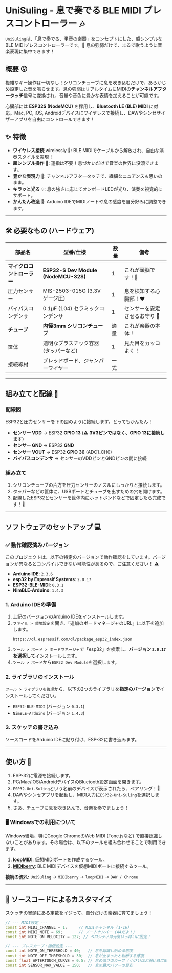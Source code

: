 # UniSuling - 息で奏でる BLE MIDI ブレスコントローラー 🎶

`UniSuling`は、「息で奏でる、単音の楽器」をコンセプトにした、超シンプルなBLE MIDIブレスコントローラーです。🚀 息の強弱だけで、まるで歌うように音楽表現に集中できます！

## 概要 😮

複雑なキー操作は一切なし！シリコンチューブに息を吹き込むだけで、あらかじめ設定した音を鳴らせます。息の強弱はリアルタイムにMIDIの**チャンネルアフタータッチ**信号に変換され、音量や音色に豊かな表情を加えることが可能です。

心臓部には **ESP32S (NodeMCU)** を採用し、**Bluetooth LE (BLE) MIDI** に対応。Mac, PC, iOS, Androidデバイスにワイヤレスで接続し、DAWやシンセサイザーアプリを自由にコントロールできます！

## ✨ 特徴

  * **ワイヤレス接続** wirelessly 📶: BLE MIDIでケーブルから解放され、自由な演奏スタイルを実現！
  * **超シンプル操作** 💨: 運指は不要！息づかいだけで音楽の世界に没頭できます。
  * **豊かな表現力** 💖: チャンネルアフタータッチで、繊細なニュアンスも思いのまま。
  * **キラッと光る** 💡: 息の強さに応じてオンボードLEDが光り、演奏を視覚的にサポート。
  * **かんたん改造** 🔧: Arduino IDEでMIDIノートや息の感度を自分好みに調整できます。

-----

## 🛠️ 必要なもの (ハードウェア)

| 部品名                 | 型番/仕様                                  | 数量 | 備考                               |
| ---------------------- | ------------------------------------------ | ---- | ---------------------------------- |
| **マイクロコントローラー** | **ESP32-S Dev Module (NodeMCU-32S)** | 1    | これが頭脳です！🧠                 |
| 圧力センサー           | MIS-2503-015G (3.3V ゲージ圧)              | 1    | 息を検知する心臓部！❤️             |
| バイパスコンデンサ     | 0.1μF (104) セラミックコンデンサ            | 1    | センサーを安定させるお守り 🙏       |
| **チューブ** | **内径3mm シリコンチューブ** | 適量 | これが楽器の本体！                 |
| 筐体                   | 透明なプラスチック容器 (タッパーなど) | 1    | 見た目をカッコよく！               |
| 接続線材               | ブレッドボード、ジャンパーワイヤー         | 一式 |                                    |

-----

## 組み立てと配線 🔌

### 配線図

ESP32と圧力センサーを下の図のように接続します。とってもかんたん！

  * **センサー VDD** → ESP32 **GPIO 13** (⚠️ **3V3ピンではなく、GPIO 13に接続します**）
  * **センサー GND** → ESP32 **GND**
  * **センサー VOUT** → ESP32 **GPIO 36** (ADC1\_CH0)
  * **バイパスコンデンサ** → センサーのVDDピンとGNDピンの間に接続

### 組み立て

1.  シリコンチューブの片方を圧力センサーのノズルにしっかりと接続します。
2.  タッパーなどの筐体に、USBポートとチューブを出すための穴を開けます。
3.  配線したESP32とセンサーを筐体内にホットボンドなどで固定したら完成です！🎉

-----

## ソフトウェアのセットアップ 💻

### ✅ 動作確認済みバージョン

このプロジェクトは、以下の特定のバージョンで動作確認をしています。バージョンが異なるとコンパイルできない可能性があるので、ご注意ください！ ⚠️

  * **Arduino IDE**: `2.3.6`
  * **esp32 by Espressif Systems**: `2.0.17`
  * **ESP32-BLE-MIDI**: `0.3.1`
  * **NimBLE-Arduino**: `1.4.3`

### 1\. Arduino IDEの準備

1.  上記のバージョンの[Arduino IDE](https://www.arduino.cc/en/software)をインストールします。
2.  `ファイル > 環境設定`を開き、「追加のボードマネージャのURL」に以下を追加します。
    ```
    https://dl.espressif.com/dl/package_esp32_index.json
    ```
3.  `ツール > ボード > ボードマネージャ`で「esp32」を検索し、**バージョン `2.0.17` を選択して**インストールします。
4.  `ツール > ボード`から`ESP32 Dev Module`を選択します。

### 2\. ライブラリのインストール

`ツール > ライブラリを管理`から、以下の2つのライブラリを**指定のバージョンで**インストールしてください。

  * `ESP32-BLE-MIDI` (バージョン `0.3.1`)
  * `NimBLE-Arduino` (バージョン `1.4.3`)

### 3\. スケッチの書き込み

ソースコードをArduino IDEに貼り付け、ESP-32に書き込みます。

-----

## 使い方 🎵

1.  ESP-32に電源を接続します。
2.  PC/Mac/iOS/AndroidデバイスのBluetooth設定画面を開きます。
3.  `ESP32-Uni-Suling`という名前のデバイスが表示されたら、ペアリング！🤝
4.  DAWやシンセアプリを起動し、MIDI入力に`ESP32-Uni-Suling`を選択します。
5.  さあ、チューブに息を吹き込んで、音楽を奏でましょう！

### 🖥️ Windowsでの利用について

Windows環境、特にGoogle ChromeのWeb MIDI (Tone.jsなど) で直接認識しないことがあります。その場合は、以下のツールを組み合わせることで利用できます。

1.  [**loopMIDI**](https://www.tobias-erichsen.de/software/loopmidi.html): 仮想MIDIポートを作成するツール。
2.  [**MIDIberry**](https://www.google.com/search?q=https://www.microsoft.com/ja-jp/p/midiberry/9n39720h2m01): BLE MIDIデバイスを仮想MIDIポートに接続するツール。

**接続の流れ:** `UniSuling` → `MIDIberry` → `loopMIDI` → `DAW / Chrome`

-----

## 🎨 ソースコードによるカスタマイズ

スケッチの冒頭にある定数をイジって、自分だけの楽器に育てましょう！

```cpp
// --- MIDI設定 ---
const int MIDI_CHANNEL = 1;     // MIDIチャンネル (1-16)
const int MIDI_NOTE = 69;       // ノートナンバー (A4だよ！)
const int NOTE_ON_VELOCITY = 127; // ベロシティは元気いっぱいに固定！

// --- ブレスカーブ・閾値設定 ---
const int NOTE_ON_THRESHOLD = 40;   // 息を認識し始める感度
const int NOTE_OFF_THRESHOLD = 30;  // 息が止まったと判断する感度
const float AFTERTOUCH_CURVE = 0.5; // 息の強さのカーブ (小さいほど弱い息に敏感に！)
const int SENSOR_MAX_VALUE = 150;   // 息の最大パワーの目安
```
